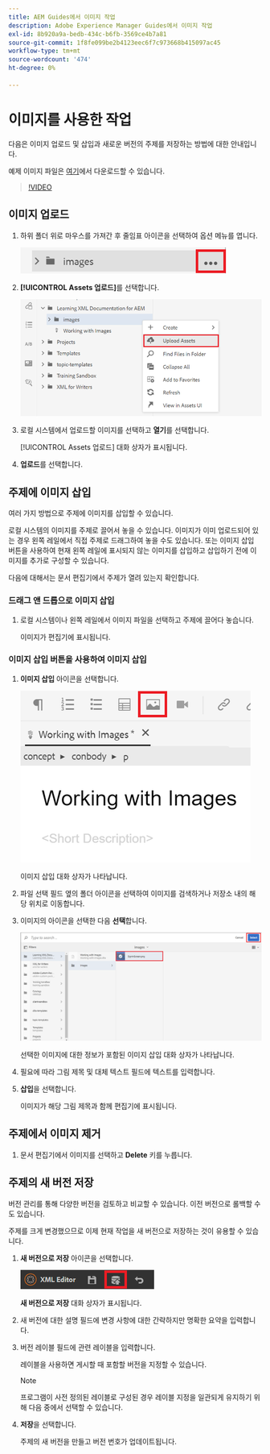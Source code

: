 ```yaml
---
title: AEM Guides에서 이미지 작업
description: Adobe Experience Manager Guides에서 이미지 작업
exl-id: 8b920a9a-bedb-434c-b6fb-3569ce4b7a81
source-git-commit: 1f8fe099be2b4123eec6f7c973668b415097ac45
workflow-type: tm+mt
source-wordcount: '474'
ht-degree: 0%

---
```


# 이미지를 사용한 작업

다음은 이미지 업로드 및 삽입과 새로운 버전의 주제를 저장하는 방법에 대한 안내입니다.

예제 이미지 파일은 [여기](assets/working-with-images/SignInScreen.png)에서 다운로드할 수 있습니다.

>[!VIDEO](https://video.tv.adobe.com/v/336661?quality=12&learn=on)

## 이미지 업로드

1. 하위 폴더 위로 마우스를 가져간 후 줄임표 아이콘을 선택하여 옵션 메뉴를 엽니다.

   ![줄임표 아이콘](images/lesson-4/ellipses.png)

1. **[!UICONTROL Assets 업로드]**&#x200B;를 선택합니다.

   ![Assets 업로드](images/lesson-4/upload-assets.png)

1. 로컬 시스템에서 업로드할 이미지를 선택하고 **열기**&#x200B;를 선택합니다.

   [!UICONTROL Assets 업로드] 대화 상자가 표시됩니다.

1. **업로드**&#x200B;를 선택합니다.

## 주제에 이미지 삽입

여러 가지 방법으로 주제에 이미지를 삽입할 수 있습니다.

로컬 시스템의 이미지를 주제로 끌어서 놓을 수 있습니다. 이미지가 이미 업로드되어 있는 경우 왼쪽 레일에서 직접 주제로 드래그하여 놓을 수도 있습니다. 또는 이미지 삽입 버튼을 사용하여 현재 왼쪽 레일에 표시되지 않는 이미지를 삽입하고 삽입하기 전에 이미지를 추가로 구성할 수 있습니다.

다음에 대해서는 문서 편집기에서 주제가 열려 있는지 확인합니다.

### 드래그 앤 드롭으로 이미지 삽입

1. 로컬 시스템이나 왼쪽 레일에서 이미지 파일을 선택하고 주제에 끌어다 놓습니다.

   이미지가 편집기에 표시됩니다.

### 이미지 삽입 버튼을 사용하여 이미지 삽입

1. **이미지 삽입** 아이콘을 선택합니다.

   ![이미지 삽입 아이콘](images/lesson-4/insert-image.png)

   이미지 삽입 대화 상자가 나타납니다.

1. 파일 선택 필드 옆의 폴더 아이콘을 선택하여 이미지를 검색하거나 저장소 내의 해당 위치로 이동합니다.
1. 이미지의 아이콘을 선택한 다음 **선택**&#x200B;합니다.

   ![이미지 선택](images/lesson-4/select-image-with-markings.png)

   선택한 이미지에 대한 정보가 포함된 이미지 삽입 대화 상자가 나타납니다.

1. 필요에 따라 그림 제목 및 대체 텍스트 필드에 텍스트를 입력합니다.
1. **삽입**&#x200B;을 선택합니다.

   이미지가 해당 그림 제목과 함께 편집기에 표시됩니다.

## 주제에서 이미지 제거

1. 문서 편집기에서 이미지를 선택하고 **Delete** 키를 누릅니다.

## 주제의 새 버전 저장

버전 관리를 통해 다양한 버전을 검토하고 비교할 수 있습니다. 이전 버전으로 롤백할 수도 있습니다.

주제를 크게 변경했으므로 이제 현재 작업을 새 버전으로 저장하는 것이 유용할 수 있습니다.

1. **새 버전으로 저장** 아이콘을 선택합니다.

   ![새 버전으로 저장 아이콘](images/common/save-as-new-version.png)

   **새 버전으로 저장** 대화 상자가 표시됩니다.

1. 새 버전에 대한 설명 필드에 변경 사항에 대한 간략하지만 명확한 요약을 입력합니다.
1. 버전 레이블 필드에 관련 레이블을 입력합니다.

   레이블을 사용하면 게시할 때 포함할 버전을 지정할 수 있습니다.

   >[!NOTE]
   > 
   > 프로그램이 사전 정의된 레이블로 구성된 경우 레이블 지정을 일관되게 유지하기 위해 다음 중에서 선택할 수 있습니다.

1. **저장**&#x200B;을 선택합니다.

   주제의 새 버전을 만들고 버전 번호가 업데이트됩니다.
